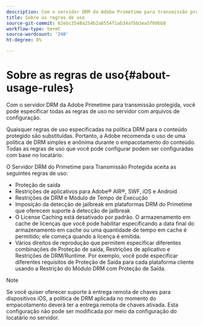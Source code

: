 ```yaml
---
description: Com o servidor DRM da Adobe Primetime para transmissão protegida, você pode especificar todas as regras de uso no servidor com arquivos de configuração.
title: Sobre as regras de uso
source-git-commit: 02ebc3548a254b2a6554f1ab34afbb3ea5f09bb8
workflow-type: tm+mt
source-wordcount: '240'
ht-degree: 0%

---
```


# Sobre as regras de uso{#about-usage-rules}

Com o servidor DRM da Adobe Primetime para transmissão protegida, você pode especificar todas as regras de uso no servidor com arquivos de configuração.

Quaisquer regras de uso especificadas na política DRM para o conteúdo protegido são substituídas. Portanto, a Adobe recomenda o uso de uma política de DRM simples e anônima durante o empacotamento do conteúdo. Todas as regras de uso que você pode configurar podem ser configuradas com base no locatário.

O Servidor DRM do Primetime para Transmissão Protegida aceita as seguintes regras de uso:

* Proteção de saída
* Restrições de aplicativos para Adobe® AIR®, SWF, iOS e Android
* Restrições de DRM e Módulo de Tempo de Execução
* Imposição da detecção de jailbreak em plataformas DRM do Primetime que oferecem suporte à detecção de jailbreak
* O License Caching está desativado por padrão. O armazenamento em cache de licenças que você pode habilitar especificando a data final do armazenamento em cache ou uma quantidade de tempo em cache é permitido; ele começa quando a licença é emitida.
* Vários direitos de reprodução que permitem especificar diferentes combinações de Proteção de saída, Restrições de aplicativo e Restrições de DRM/Runtime. Por exemplo, você pode especificar diferentes requisitos de Proteção de Saída para cada plataforma cliente usando a Restrição do Módulo DRM com Proteção de Saída.

>[!NOTE]
>
>Se você quiser oferecer suporte à entrega remota de chaves para dispositivos iOS, a política de DRM aplicada no momento do empacotamento deverá ter a entrega remota de chaves ativada. Esta configuração não pode ser modificada por meio da configuração do locatário no servidor.

